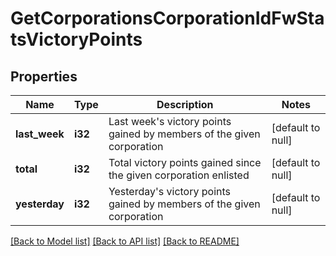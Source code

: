 # GetCorporationsCorporationIdFwStatsVictoryPoints

## Properties
Name | Type | Description | Notes
------------ | ------------- | ------------- | -------------
**last_week** | **i32** | Last week&#39;s victory points gained by members of the given corporation | [default to null]
**total** | **i32** | Total victory points gained since the given corporation enlisted | [default to null]
**yesterday** | **i32** | Yesterday&#39;s victory points gained by members of the given corporation | [default to null]

[[Back to Model list]](../README.md#documentation-for-models) [[Back to API list]](../README.md#documentation-for-api-endpoints) [[Back to README]](../README.md)



